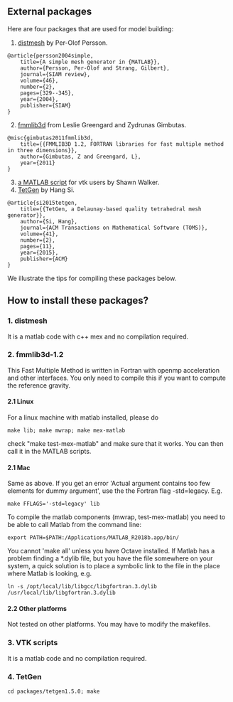 ##  External packages
Here are four packages that are used for model building:  
1. [distmesh](http://persson.berkeley.edu/distmesh/) by Per-Olof Persson.   
~~~
@article{persson2004simple,
	title={A simple mesh generator in {MATLAB}},
	author={Persson, Per-Olof and Strang, Gilbert},
	journal={SIAM review},
	volume={46},
	number={2},
	pages={329--345},
	year={2004},
	publisher={SIAM}
}
~~~
2. [fmmlib3d](https://github.com/zgimbutas/fmmlib3d) from Leslie Greengard and Zydrunas Gimbutas.    
~~~
@misc{gimbutas2011fmmlib3d,
	title={{FMMLIB3D 1.2, FORTRAN libraries for fast multiple method in three dimensions}},
	author={Gimbutas, Z and Greengard, L},
	year={2011}
}
~~~
3. [a MATLAB script](https://www.mathworks.com/matlabcentral/fileexchange/58002-write-binary-vtk-file-for-tetrahedral-grid-with-scalar-and-vector-data?s_tid=prof_contriblnk) for vtk users by Shawn Walker.  
4. [TetGen](http://www.tetgen.org) by Hang Si.
~~~
@article{si2015tetgen,
	title={{TetGen, a Delaunay-based quality tetrahedral mesh generator}},
	author={Si, Hang},
	journal={ACM Transactions on Mathematical Software (TOMS)},
	volume={41},
	number={2},
	pages={11},
	year={2015},
	publisher={ACM}
}
~~~

We illustrate the tips for compiling these packages below. 

## How to install these packages? 
### 1. distmesh
It is a matlab code with c++ mex and no compilation required.

### 2. fmmlib3d-1.2
This Fast Multiple Method is written in Fortran with openmp acceleration and other interfaces. You only need to compile this if you want to compute the reference gravity.

#### 2.1 Linux
For a linux machine with matlab installed, please do 
~~~
make lib; make mwrap; make mex-matlab 
~~~
check "make test-mex-matlab" and make sure that it works.
You can then call it in the MATLAB scripts.

#### 2.1 Mac
Same as above. 
If you get an error 'Actual argument contains too few elements for dummy argument', use the the Fortran flag -std=legacy. E.g.
~~~
make FFLAGS='-std=legacy' lib
~~~
To compile the matlab components (mwrap, test-mex-matlab) you need to be able to call Matlab from the command line:
~~~
export PATH=$PATH:/Applications/MATLAB_R2018b.app/bin/
~~~
You cannot 'make all' unless you have Octave installed.
If Matlab has a problem finding a *.dylib file, but you have the file somewhere on your system, a quick solution is to place a symbolic link to the file in the place where Matlab is looking, e.g.
~~~
ln -s /opt/local/lib/libgcc/libgfortran.3.dylib /usr/local/lib/libgfortran.3.dylib
~~~

#### 2.2 Other platforms
Not tested on other platforms. You may have to modify the makefiles.  

### 3. VTK scripts
It is a matlab code and no compilation required.

### 4. TetGen
~~~
cd packages/tetgen1.5.0; make
~~~


